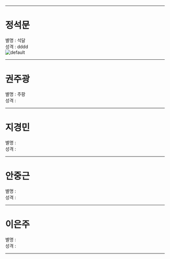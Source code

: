 
---
# 정석문 
별명 : 석달  
성격 : dddd  
![default](https://user-images.githubusercontent.com/46036612/50432436-1b63cf80-0915-11e9-9db0-d655a252e0de.JPG)

---
# 권주광 
별명 : 주팡  
성격 :  



---
# 지경민 
별명 :  
성격 :  



---
# 안중근 
별명 :  
성격 :  



---
# 이은주 
별명 :  
성격 :  



---






